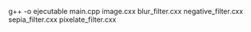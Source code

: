 g++ -o ejecutable main.cpp image.cxx blur_filter.cxx negative_filter.cxx sepia_filter.cxx pixelate_filter.cxx
